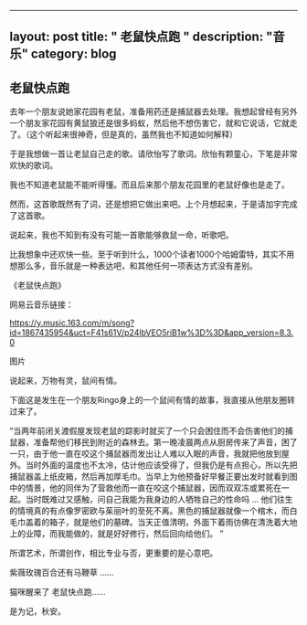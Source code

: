 
---
layout: post
title: " 老鼠快点跑 "
description: "音乐"
category: blog
---

## 老鼠快点跑

去年一个朋友说她家花园有老鼠，准备用药还是捕鼠器去处理。我想起曾经有另外一个朋友家花园有黄鼠狼还是很多蚂蚁，然后他不想伤害它，就和它说话，它就走了。（这个听起来很神奇，但是真的，虽然我也不知道如何解释）

于是我想做一首让老鼠自己走的歌。请欣怡写了歌词。欣怡有颗童心，下笔是非常欢快的歌词。

我也不知道老鼠能不能听得懂。而且后来那个朋友花园里的老鼠好像也是走了。

然而，这首歌既然有了词，还是想把它做出来吧。上个月想起来，于是请加宇完成了这首歌。

说起来，我也不知到有没有可能一首歌能够救鼠一命，听歌吧。

比我想象中还欢快一些。至于听到什么，1000个读者1000个哈姆雷特，其实不用想那么多，音乐就是一种表达吧，和其他任何一项表达方式没有差别。

《老鼠快点跑》

网易云音乐链接：

https://y.music.163.com/m/song?id=1867435954&uct=F41s61V/p24lbVEO5riB1w%3D%3D&app_version=8.3.0

图片

说起来，万物有灵，鼠间有情。

下面这是发生在一个朋友Ringo身上的一个鼠间有情的故事，我直接从他朋友圈转过来了。

“当两年前闭关渡假屋发现老鼠的踪影时就买了一个只会困住而不会伤害他们的捕鼠器，准备帮他们移民到附近的森林去。第一晚凌晨两点从厨房传来了声音，困了一只，由于他一直在咬这个捕鼠器而发出让人难以入眠的声音，我就把他放到屋外。当时外面的温度也不太冷，估计他应该受得了，但我仍是有点担心，所以先把捕鼠器盖上纸皮箱，然后再加厚毛巾。当早上为他预备好早餐正要出发时就看到图中的情景，他的同伴为了营救他而一直在咬这个捕鼠器，因而双双冻或累死在一起。当时既难过又感触，问自己我能为我身边的人牺牲自己的性命吗 ... 他们往生的情境真的有点像罗密欧与茱丽叶的至死不离。黑色的捕鼠器就像一个棺木，而白毛巾盖着的箱子，就是他们的墓碑。当天正值清明，外面下着雨彷佛在清洗着大地上的业障，而我能做的，就是好好修行，然后回向给他们。 ”

所谓艺术，所谓创作，相比专业与否，更重要的是心意吧。

紫薇玫瑰百合还有马鞭草 ……

猫咪醒来了 老鼠快点跑……

是为记，秋安。
